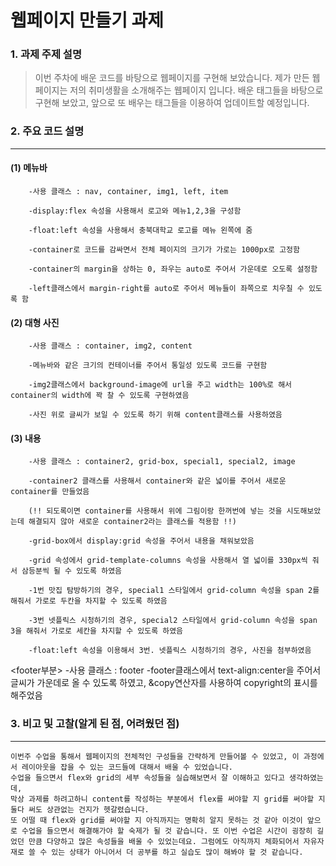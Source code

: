 # 웹페이지 만들기 과제
### 1. 과제 주제 설명
> 이번 주차에 배운 코드를 바탕으로 웹페이지를 구현해 보았습니다. 제가 만든 웹페이지는 저의 취미생활을 소개해주는 웹페이지 입니다. 배운 태그들을 바탕으로 구현해 보았고, 앞으로 또 배우는 태그들을 이용하여 업데이트할 예정입니다. 
### 2. 주요 코드 설명
-------------------------------------------------------------------

 #### (1) 메뉴바

        -사용 클래스 : nav, container, img1, left, item

        -display:flex 속성을 사용해서 로고와 메뉴1,2,3을 구성함

        -float:left 속성을 사용해서 충북대학교 로고를 메뉴 왼쪽에 줌

        -container로 코드를 감싸면서 전체 페이지의 크기가 가로는 1000px로 고정함

        -container의 margin을 상하는 0, 좌우는 auto로 주어서 가운데로 오도록 설정함

        -left클래스에서 margin-right를 auto로 주어서 메뉴들이 좌쪽으로 치우칠 수 있도록 함


  #### (2) 대형 사진

        -사용 클래스 : container, img2, content

        -메뉴바와 같은 크기의 컨테이너를 주어서 통일성 있도록 코드를 구현함

        -img2클래스에서 background-image에 url을 주고 width는 100%로 해서 container의 width에 꽉 찰 수 있도록 구현하였음

        -사진 위로 글씨가 보일 수 있도록 하기 위해 content클래스를 사용하였음


#### (3) 내용

        -사용 클래스 : container2, grid-box, special1, special2, image

        -container2 클래스를 사용해서 container와 같은 넓이를 주어서 새로운 container를 만들었음  

        (!! 되도록이면 container를 사용해서 위에 그림이랑 한꺼번에 넣는 것을 시도해보았는데 해결되지 않아 새로운 container2라는 클래스를 적용함 !!)  

        -grid-box에서 display:grid 속성을 주어서 내용을 채워보았음  

        -grid 속성에서 grid-template-columns 속성을 사용해서 열 넓이를 330px씩 줘서 삼등분씩 될 수 있도록 하였음

        -1번 맛집 탐방하기의 경우, special1 스타일에서 grid-column 속성을 span 2를 해줘서 가로로 두칸을 차지할 수 있도록 하였음  

        -3번 넷플릭스 시청하기의 경우, special2 스타일에서 grid-column 속성을 span 3을 해줘서 가로로 세칸을 차지할 수 있도록 하였음  
        
        -float:left 속성을 이용해서 3번. 넷플릭스 시청하기의 경우, 사진을 첨부하였음  


 <footer부분>
        -사용 클래스 : footer 
        -footer클래스에서 text-align:center을 주어서 글씨가 가운데로 올 수 있도록 하였고, &copy연산자를 사용하여 copyright의 표시를 해주었음



### 3. 비고 및 고찰(알게 된 점, 어려웠던 점)
----------------------------------------------------------------
    이번주 수업을 통해서 웹페이지의 전체적인 구성들을 간략하게 만들어볼 수 있었고, 이 과정에서 레이아웃을 잡을 수 있는 코드들에 대해서 배울 수 있었습니다.     
    수업을 들으면서 flex와 grid의 세부 속성들을 실습해보면서 잘 이해하고 있다고 생각하였는데,  
    막상 과제를 하려고하니 content를 작성하는 부분에서 flex를 써야할 지 grid를 써야할 지 둘다 써도 상관없는 건지가 헷갈렸습니다.  
    또 어떨 때 flex와 grid를 써야할 지 아직까지는 명확히 알지 못하는 것 같아 이것이 앞으로 수업을 들으면서 해결해가야 할 숙제가 될 것 같습니다. 또 이번 수업은 시간이 굉장히 길었던 만큼 다양하고 많은 속성들을 배울 수 있었는데요. 그럼에도 아직까지 체화되어서 자유자재로 쓸 수 있는 상태가 아니어서 더 공부를 하고 실습도 많이 해봐야 할 것 같습니다.
